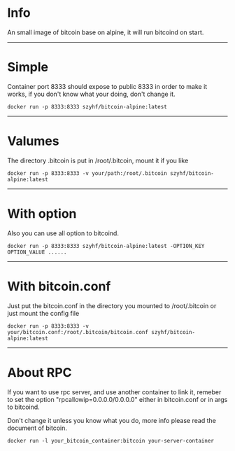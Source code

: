 # Info

An small image of bitcoin base on alpine, it will run bitcoind on start.

---

# Simple

Container port 8333 should expose to public 8333 in order to make it works, if you don't know what your doing, don't change it.

```
docker run -p 8333:8333 szyhf/bitcoin-alpine:latest
```

---

# Valumes

The directory .bitcoin is put in /root/.bitcoin, mount it if you like

```
docker run -p 8333:8333 -v your/path:/root/.bitcoin szyhf/bitcoin-alpine:latest
```

---

# With option

Also you can use all option to bitcoind.

```
docker run -p 8333:8333 szyhf/bitcoin-alpine:latest -OPTION_KEY OPTION_VALUE ......
```

---

# With bitcoin.conf

Just put the bitcoin.conf in the directory you mounted to /root/.bitcoin or just mount the config file

```
docker run -p 8333:8333 -v your/bitcoin.conf:/root/.bitcoin/bitcoin.conf szyhf/bitcoin-alpine:latest
```

---

# About RPC

If you want to use rpc server, and use another container to link it, remeber to set the option "rpcallowip=0.0.0.0/0.0.0.0" either in bitcoin.conf or in args to bitcoind.

Don't change it unless you know what you do, more info please read the document of bitcoin.

```
docker run -l your_bitcoin_container:bitcoin your-server-container
```
